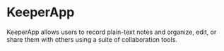 # KeeperApp
KeeperApp allows users to record plain-text notes and organize, edit, or share them with others using a suite of collaboration tools. 
